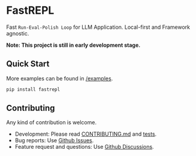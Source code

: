 # FastREPL
Fast `Run-Eval-Polish Loop` for LLM Application. Local-first and Framework agnostic.

**Note: This project is still in early development stage.**

## Quick Start
More examples can be found in [/examples](/examples).

```bash
pip install fastrepl
```

## Contributing
Any kind of contribution is welcome. 

- Development: Please read [CONTRIBUTING.md](CONTRIBUTING.md) and [tests](tests).
- Bug reports: Use [Github Issues](https://github.com/yujonglee/fastrepl/issues).
- Feature request and questions: Use [Github Discussions](https://github.com/yujonglee/fastrepl/discussions).
